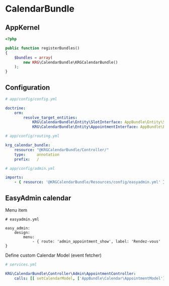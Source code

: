 # CalendarBundle

AppKernel
---------

```php
<?php

public function registerBundles()
{
    $bundles = array(
        new KRG\CalendarBundle\KRGCalendarBundle()
    );
}
```

Configuration
-------------

```yaml
# app/config/config.yml

doctrine:
    orm:
        resolve_target_entities:
            KRG\CalendarBundle\Entity\SlotInterface: AppBundle\Entity\Slot
            KRG\CalendarBundle\Entity\AppointmentInterface: AppBundle\Entity\Appointment
```

```yaml
# app/config/routing.yml

krg_calendar_bundle:
    resource: "@KRGCalendarBundle/Controller/"
    type:     annotation
    prefix:   /
```

```yaml
# app/config/admin.yml

imports:
    - { resource: '@KRGCalendarBundle/Resources/config/easyadmin.yml' }
```

## EasyAdmin calendar

Menu item

````
# easyadmin.yml

easy_admin:
    design:
        menu:
            - { route: 'admin_appointment_show', label: 'Rendez-vous' }
````

Define custom Calendar Model (event fetcher)

```yaml
# services.yml

KRG\CalendarBundle\Controller\Admin\AppointmentController:
    calls: [[ setCalendarModel, ['AppBundle\Calendar\AppointmentModel'] ]]
```
